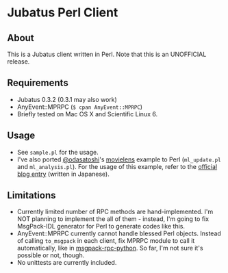 Jubatus Perl Client
===================

About
-----

This is a Jubatus client written in Perl. Note that this is an UNOFFICIAL release.

Requirements
------------

* Jubatus 0.3.2 (0.3.1 may also work)
* AnyEvent::MPRPC (`$ cpan AnyEvent::MPRPC`)
* Briefly tested on Mac OS X and Scientific Linux 6.

Usage
-----

* See `sample.pl` for the usage.
* I've also ported [@odasatoshi](https://github.com/odasatoshi/)'s [movielens](https://github.com/odasatoshi/movielens) example to Perl (`ml_update.pl` and `ml_analysis.pl`).
  For the usage of this example, refer to the [official blog entry](http://blog.jubat.us/2012/03/jubatus_27.html) (written in Japanese).

Limitations
-----------

* Currently limited number of RPC methods are hand-implemented.
  I'm NOT planning to implement the all of them - instead, I'm going to fix MsgPack-IDL generator for Perl to generate codes like this.
* AnyEvent::MPRPC currently cannot handle blessed Perl objects.
  Instead of calling `to_msgpack` in each client, fix MPRPC module to call it automatically, like in [msgpack-rpc-python](https://github.com/msgpack/msgpack-rpc-python).
  So far, I'm not sure it's possible or not, though.
* No unittests are currently included.


